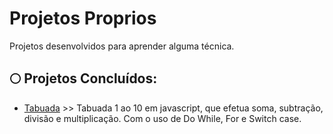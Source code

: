 # Projetos Proprios
Projetos desenvolvidos para aprender alguma técnica.


## :full_moon: Projetos Concluídos:
* [Tabuada](https://github.com/evelopes/projetos-proprios/blob/main/tabuada.js) >> Tabuada 1 ao 10 em javascript, que efetua soma, subtração, divisão e multiplicação. Com o uso de Do While, For e Switch case. 